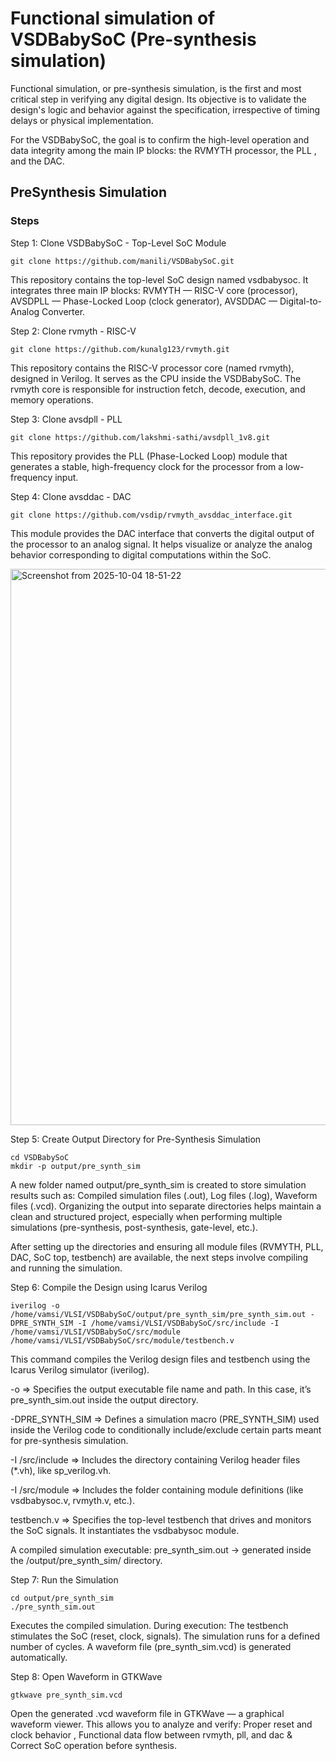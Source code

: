 

# Functional simulation of VSDBabySoC (Pre-synthesis simulation)

Functional simulation, or pre-synthesis simulation, is the first and most critical step in verifying any digital design. Its objective is to validate the design's logic and behavior against the specification, irrespective of timing delays or physical implementation.

For the VSDBabySoC, the goal is to confirm the high-level operation and data integrity among the main IP blocks: the RVMYTH processor, the PLL , and the DAC.

## PreSynthesis Simulation
### Steps 
Step 1: Clone VSDBabySoC - Top-Level SoC Module
```
git clone https://github.com/manili/VSDBabySoC.git
```
This repository contains the top-level SoC design named vsdbabysoc.
It integrates three main IP blocks:
RVMYTH — RISC-V core (processor),
AVSDPLL — Phase-Locked Loop (clock generator),
AVSDDAC — Digital-to-Analog Converter.

Step 2: Clone rvmyth - RISC-V
```
git clone https://github.com/kunalg123/rvmyth.git
```
This repository contains the RISC-V processor core (named rvmyth), designed in Verilog.
It serves as the CPU inside the VSDBabySoC.
The rvmyth core is responsible for instruction fetch, decode, execution, and memory operations.

Step 3: Clone avsdpll - PLL
```
git clone https://github.com/lakshmi-sathi/avsdpll_1v8.git
```
This repository provides the PLL (Phase-Locked Loop) module that generates a stable, high-frequency clock for the processor from a low-frequency input.

Step 4: Clone avsddac - DAC
```
git clone https://github.com/vsdip/rvmyth_avsddac_interface.git
```
This module provides the DAC interface that converts the digital output of the processor to an analog signal.
It helps visualize or analyze the analog behavior corresponding to digital computations within the SoC.


<img width="1854" height="890" alt="Screenshot from 2025-10-04 18-51-22" src="https://github.com/user-attachments/assets/3dac0d25-aef4-4267-822c-381864d988da" />


Step 5: Create Output Directory for Pre-Synthesis Simulation
```
cd VSDBabySoC
mkdir -p output/pre_synth_sim
```
A new folder named output/pre_synth_sim is created to store simulation results such as:
Compiled simulation files (.out),
Log files (.log),
Waveform files (.vcd).
Organizing the output into separate directories helps maintain a clean and structured project, especially when performing multiple simulations (pre-synthesis, post-synthesis, gate-level, etc.).


After setting up the directories and ensuring all module files (RVMYTH, PLL, DAC, SoC top, testbench) are available, the next steps involve compiling and running the simulation.

Step 6: Compile the Design using Icarus Verilog
```
iverilog -o /home/vamsi/VLSI/VSDBabySoC/output/pre_synth_sim/pre_synth_sim.out -DPRE_SYNTH_SIM -I /home/vamsi/VLSI/VSDBabySoC/src/include -I /home/vamsi/VLSI/VSDBabySoC/src/module /home/vamsi/VLSI/VSDBabySoC/src/module/testbench.v
```
This command compiles the Verilog design files and testbench using the Icarus Verilog simulator (iverilog).

-o	=> Specifies the output executable file name and path. In this case, it’s pre_synth_sim.out inside the output directory.

-DPRE_SYNTH_SIM	=> Defines a simulation macro (PRE_SYNTH_SIM) used inside the Verilog code to conditionally include/exclude certain parts meant for pre-synthesis simulation.

-I /src/include	 => Includes the directory containing Verilog header files (*.vh), like sp_verilog.vh.

-I /src/module	=> Includes the folder containing module definitions (like vsdbabysoc.v, rvmyth.v, etc.).

testbench.v	=> Specifies the top-level testbench that drives and monitors the SoC signals. It instantiates the vsdbabysoc module.

A compiled simulation executable: pre_synth_sim.out -> generated inside the /output/pre_synth_sim/ directory.

Step 7: Run the Simulation
```
cd output/pre_synth_sim
./pre_synth_sim.out
```
Executes the compiled simulation.
During execution:
The testbench stimulates the SoC (reset, clock, signals).
The simulation runs for a defined number of cycles.
A waveform file (pre_synth_sim.vcd) is generated automatically.

Step 8: Open Waveform in GTKWave
```
gtkwave pre_synth_sim.vcd
```

Open the generated .vcd waveform file in GTKWave — a graphical waveform viewer.
This allows you to analyze and verify:
Proper reset and clock behavior , 
Functional data flow between rvmyth, pll, and dac &
Correct SoC operation before synthesis.

